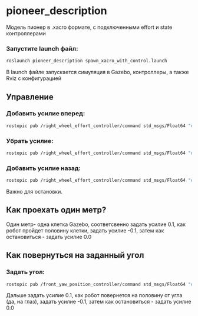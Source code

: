 # pioneer_description
Модель пионер в .xacro формате, с подключенными effort и state контроллерами

### Запустите launch файл:
```bash
roslaunch pioneer_description spawn_xacro_with_control.launch
``` 
В launch файле запускается симуляция в Gazebo, контроллеры, а также Rviz с конфигурацией
## Управление 
### Добавить усилие вперед:
```bash
rostopic pub /right_wheel_effort_controller/command std_msgs/Float64 "data: 0.1"
```
### Убрать усилие:
```bash
rostopic pub /right_wheel_effort_controller/command std_msgs/Float64 "data: 0.0"
```
### Добавить усилие назад:
```bash
rostopic pub /right_wheel_effort_controller/command std_msgs/Float64 "data: -0.1"
```
Важно для остановки.

## Как проехать один метр?
Один метр- одна клетка Gazebo, соответсвенно задать усилие 0.1, как робот пройдет половину клетки, задать усилие -0.1, затем как остановиться - задать усилие 0.0

## Как повернуться на заданный угол
### Задать угол:
```bash
rostopic pub /front_yaw_position_controller/command std_msgs/Float64 "data: 0.20"
```
Дальше задать усилие 0.1, как робот повернется на половину от угла (да, на глаз), задать усилие -0.1, затем как остановиться - задать усилие 0.0

